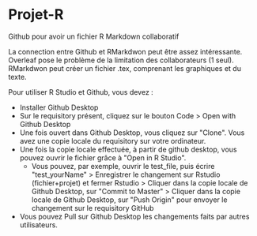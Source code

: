 # Projet-R


Github pour avoir un fichier R Markdown collaboratif

La connection entre Github et RMarkdwon peut être assez intéressante. Overleaf pose le problème de la limitation des collaborateurs (1 seul). RMarkdwon peut créer un fichier .tex, comprenant les graphiques et du texte. 

Pour utiliser R Studio et Github, vous devez : 
 -  Installer Github Desktop
 -  Sur le requisitory présent, cliquez sur le bouton Code > Open with Github Desktop
 -  Une fois ouvert dans Github Desktop, vous cliquez sur "Clone". Vous avez une copie locale du requisitory sur votre ordinateur. 
 -  Une fois la copie locale effectuée, à partir de github desktop, vous pouvez ouvrir le fichier grâce à "Open in R Studio". 
     -  Vous pouvez, par exemple, ouvrir le test_file, puis écrire "test_yourName" > Enregistrer le changement sur Rstudio (fichier+projet) et fermer Rstudio > Cliquer dans la copie locale de Github Desktop, sur "Commit to Master" >  Cliquer dans la copie locale de Github Desktop, sur "Push Origin" pour envoyer le changement sur le requisitory GitHub 
 -  Vous pouvez Pull sur Github Desktop les changements faits par autres utilisateurs. 
